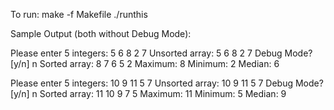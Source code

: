 To run:
  make -f Makefile
  ./runthis
  
Sample Output (both without Debug Mode):
 
  Please enter 5 integers:
  5
  6
  8
  2
  7
  Unsorted array: 5 6 8 2 7
  Debug Mode? [y/n]
  n
  Sorted array: 8 7 6 5 2
  Maximum: 8
  Minimum: 2
  Median: 6

  Please enter 5 integers:
  10
  9
  11
  5
  7
  Unsorted array: 10 9 11 5 7
  Debug Mode? [y/n]
  n
  Sorted array: 11 10 9 7 5
  Maximum: 11
  Minimum: 5
  Median: 9
